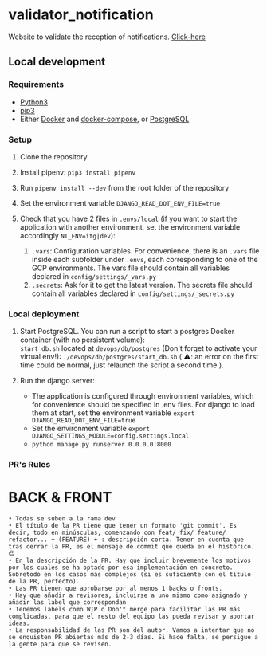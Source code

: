 # validator_notification
Website to validate the reception of notifications. [Click-here](https://rebrand.ly/ntchecker)


## Local development

### Requirements

- [Python3](https://docs.python.org/3.7/)
- [pip3](https://pip.pypa.io/en/latest/installing/)
- Either [Docker](https://docs.docker.com/install/) and [docker-compose](https://docs.docker.com/compose/install/), 
or [PostgreSQL](https://www.postgresql.org/) 


### Setup

1. Clone the repository
1. Install pipenv: `pip3 install pipenv`
    
1. Run `pipenv install --dev` from the root folder of the repository
1. Set the environment variable `DJANGO_READ_DOT_ENV_FILE=true`
1. Check that you have 2 files in `.envs/local` (if you want to start the application with another environment, 
set the environment variable accordingly `NT_ENV=itg|dev`):
  
    1. `.vars`: Configuration variables. For convenience, there is an `.vars` file inside each subfolder under `.envs`, 
    each corresponding to one of the GCP environments. The vars file should contain all variables declared
    in `config/settings/_vars.py`
    1. `.secrets`: Ask for it to get the latest version. The secrets file should contain all variables declared
    in `config/settings/_secrets.py`


### Local deployment

1. Start PostgreSQL. You can run a script to start a postgres Docker container (with no persistent volume):  
`start_db.sh` located at `devops/db/postgres` (Don't forget to activate your virtual env!): 
`./devops/db/postgres/start_db.sh` ( ⚠️: an error on the first time could be normal, just relaunch the script a second time ).

1. Run the django server:
    - The application is configured through environment variables, which for convenience should be specified in .env files. 
    For django to load them at start, set the environment variable `export DJANGO_READ_DOT_ENV_FILE=true`
    - Set the environment variable `export DJANGO_SETTINGS_MODULE=config.settings.local`
    - `python manage.py runserver 0.0.0.0:8000`


### PR's Rules

# BACK & FRONT
    • Todas se suben a la rama dev
    • El título de la PR tiene que tener un formato 'git commit'. Es decir, todo en minúsculas, comenzando con feat/ fix/ feature/ refactor... + (FEATURE) + : descripción corta. Tener en cuenta que tras cerrar la PR, es el mensaje de commit que queda en el histórico. 😉
    • En la descripción de la PR. Hay que incluir brevemente los motivos por los cuales se ha optado por esa implementación en concreto. Sobretodo en los casos más complejos (si es suficiente con el título de la PR, perfecto).
    • Las PR tienen que aprobarse por al menos 1 backs o fronts. 
    • Hay que añadir a revisores, incluirse a uno mismo como asignado y añadir las label que correspondan
    • Tenemos labels como WIP o Don't merge para facilitar las PR más complicadas, para que el resto del equipo las pueda revisar y aportar ideas.
    • La responsabilidad de las PR son del autor. Vamos a intentar que no se enquisten PR abiertas más de 2-3 días. Si hace falta, se persigue a la gente para que se revisen.
